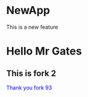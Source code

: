 # NewApp
This is a new feature
<h1>Hello Mr Gates</h1>
<h2>This is fork 2</h2>

<p style='color:blue'>Thank you fork 93</p>

